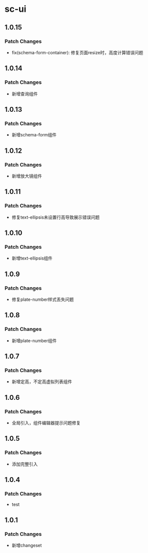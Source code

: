 # sc-ui

## 1.0.15

### Patch Changes

- fix(schema-form-container): 修复页面resize时，高度计算错误问题

## 1.0.14

### Patch Changes

- 新增查询组件

## 1.0.13

### Patch Changes

- 新增schema-form组件

## 1.0.12

### Patch Changes

- 新增放大镜组件

## 1.0.11

### Patch Changes

- 修复text-ellipsis未设置行高导致展示错误问题

## 1.0.10

### Patch Changes

- 新增text-ellipsis组件

## 1.0.9

### Patch Changes

- 修复plate-number样式丢失问题

## 1.0.8

### Patch Changes

- 新增plate-number组件

## 1.0.7

### Patch Changes

- 新增定高，不定高虚拟列表组件

## 1.0.6

### Patch Changes

- 全局引入，组件编辑器提示问题修复

## 1.0.5

### Patch Changes

- 添加完整引入

## 1.0.4

### Patch Changes

- test

## 1.0.1

### Patch Changes

- 新增changeset
